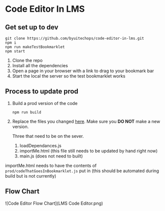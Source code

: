 # Code Editor In LMS

## Get set up to dev

```
git clone https://github.com/byuitechops/code-editor-in-lms.git
npm i
npm run makeTestBookmarklet
npm start
```

1. Clone the repo
2. Install all the dependencies 
3. Open a page in your browser with a link to drag to your bookmark bar
4. Start the local the server so the test bookmarklet works


## Process to update prod

1. Build a prod version of the code
    ```
    npm run build
    ```
2. Replace the files you changed [here](https://content.byui.edu/items/7b0deacf-7b0f-477d-85e0-aaa75dcecb08/0/). Make sure you **DO NOT** make a new version.
    
    Three that need to be on the sever.
    1. loadDependances.js
    2. importMe.html (this file still needs to be updated by hand right now)
    3. main.js (does not need to built)


importMe.html needs to have the contents of `prod/codeThatGoesInBookmarklet.js` put in (this should be automated during build but is not currently)

## Flow Chart
![Code Editor Flow Chart](LMS Code Editor.png)


